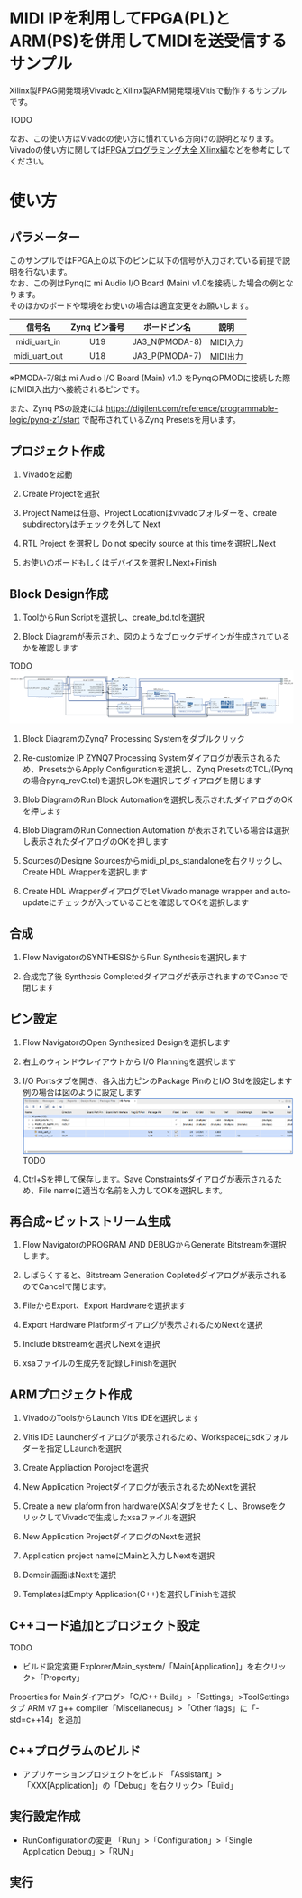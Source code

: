 # MIDI IPを利用してFPGA(PL)とARM(PS)を併用してMIDIを送受信するサンプル

Xilinx製FPAG開発環境VivadoとXilinx製ARM開発環境Vitisで動作するサンプルです。

TODO

なお、この使い方はVivadoの使い方に慣れている方向けの説明となります。  
Vivadoの使い方に関しては[FPGAプログラミング大全 Xilinx編](https://www.amazon.co.jp/dp/4798063266)などを参考にしてください。

# 使い方

## パラメーター
このサンプルではFPGA上の以下のピンに以下の信号が入力されている前提で説明を行ないます。  
なお、この例はPynqに mi Audio I/O Board (Main) v1.0を接続した場合の例となります。  
そのほかのボードや環境をお使いの場合は適宜変更をお願いします。


|信号名|Zynq ピン番号|ボードピン名|説明|
|:----:|:----:|:----:|:----:|
|midi_uart_in|U19|JA3_N(PMODA-8)|MIDI入力|
|midi_uart_out|U18|JA3_P(PMODA-7)|MIDI出力|


※PMODA-7/8は mi Audio I/O Board (Main) v1.0 をPynqのPMODに接続した際にMIDI入出力へ接続されるピンです。

また、Zynq PSの設定には https://digilent.com/reference/programmable-logic/pynq-z1/start で配布されているZynq Presetsを用います。


## プロジェクト作成
1. Vivadoを起動

1. Create Projectを選択

1. Project Nameは任意、Project Locationはvivadoフォルダーを、create subdirectoryはチェックを外して Next

1. RTL Project を選択し Do not specify source at this timeを選択しNext

1. お使いのボードもしくはデバイスを選択しNext+Finish


## Block Design作成
1. ToolからRun Scriptを選択し、create_bd.tclを選択

1. Block Diagramが表示され、図のようなブロックデザインが生成されているかを確認します

TODO
![](img/01.png)

1. Block DiagramのZynq7 Processing Systemをダブルクリック

1. Re-customize IP ZYNQ7 Processing Systemダイアログが表示されるため、PresetsからApply Configurationを選択し、Zynq PresetsのTCL/(Pynqの場合pynq_revC.tcl)を選択しOKを選択してダイアログを閉じます

1. Blob DiagramのRun Block Automationを選択し表示されたダイアログのOKを押します

1. Blob DiagramのRun Connection Automation が表示されている場合は選択し表示されたダイアログのOKを押します

1. SourcesのDesigne Sourcesからmidi_pl_ps_standaloneを右クリックし、Create HDL Wrapperを選択します

1. Create HDL WrapperダイアログでLet Vivado manage wrapper and auto-updateにチェックが入っていることを確認してOKを選択します

## 合成
1. Flow NavigatorのSYNTHESISからRun Synthesisを選択します

1. 合成完了後 Synthesis Completedダイアログが表示されますのでCancelで閉じます

## ピン設定

1. Flow NavigatorのOpen Synthesized Designを選択します

1. 右上のウィンドウレイアウトから I/O Planningを選択します

1. I/O Portsタブを開き、各入出力ピンのPackage PinのとI/O Stdを設定します  
例の場合は図のように設定します
![](img/02.png) TODO

1. Ctrl+Sを押して保存します。Save Constraintsダイアログが表示されるため、File nameに適当な名前を入力してOKを選択します。

## 再合成~ビットストリーム生成
1. Flow NavigatorのPROGRAM AND DEBUGからGenerate Bitstreamを選択します。

1. しばらくすると、Bitstream Generation Copletedダイアログが表示されるのでCancelで閉じます。

1. FileからExport、Export Hardwareを選択ます

1. Export Hardware Platformダイアログが表示されるためNextを選択

1. Include bitstreamを選択しNextを選択

1. xsaファイルの生成先を記録しFinishを選択

## ARMプロジェクト作成

1. VivadoのToolsからLaunch Vitis IDEを選択します

1. Vitis IDE Launcherダイアログが表示されるため、Workspaceにsdkフォルダーを指定しLaunchを選択

1. Create Appliaction Porojectを選択

1. New Application Projectダイアログが表示されるためNextを選択

1. Create a new plaform fron hardware(XSA)タブをせたくし、BrowseをクリックしてVivadoで生成したxsaファイルを選択

1. New Application ProjectダイアログのNextを選択

1. Application project nameにMainと入力しNextを選択

1. Domein画面はNextを選択

1. TemplatesはEmpty Application(C++)を選択しFinishを選択

## C++コード追加とプロジェクト設定

TODO

* ビルド設定変更
Explorer/Main_system/「Main[Application]」を右クリック>「Property」

Properties for Mainダイアログ>「C/C++ Build」>「Settings」>ToolSettingsタブ ARM v7 g++ compiler「Miscellaneous」>「Other flags」に「-std=c++14」を追加


## C++プログラムのビルド


* アプリケーションプロジェクトをビルド
「Assistant」>「XXX[Application]」の「Debug」を右クリック>「Build」


## 実行設定作成

* RunConfigurationの変更
「Run」>「Configuration」>「Single Application Debug」>「RUN」


## 実行
